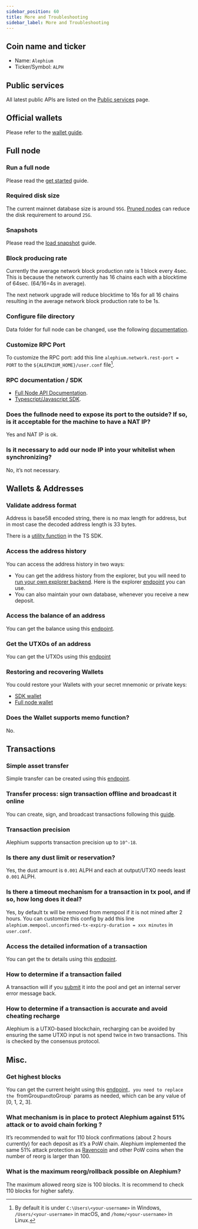 ```yaml
---
sidebar_position: 60
title: More and Troubleshooting
sidebar_label: More and Troubleshooting
---
```



## Coin name and ticker

* Name: `Alephium`
* Ticker/Symbol: `ALPH`

## Public services

All latest public APIs are listed on the [Public services](../dapps/public-services.md) page.

## Official wallets

Please refer to the [wallet guide](/wallet/overview).

## Full node 

### Run a full node
Please read the [get started](/full-node/getting-started.md) guide.

### Required disk size
The current mainnet database size is around `95G`. [Pruned
nodes](../full-node/full-node-more#pruning) can reduce the disk
requirement to around `25G`.

### Snapshots

Please read the [load snapshot](/full-node/loading-snapshot) guide.

### Block producing rate

Currently the average network block production rate is 1 block every 4sec.
This is because the network currently has 16 chains each with a blocktime of 64sec. (64/16=4s in average).

The next network upgrade will reduce blocktime to 16s for all 16 chains resulting in the average network block production rate to be 1s.

### Configure file directory

Data folder for full node can be changed, use the following [documentation](../full-node/full-node-more.md#moving-the-alephium-data-folder).

### Customize RPC Port

To customize the RPC port: add this line `alephium.network.rest-port =
PORT` to the `${ALEPHIUM_HOME}/user.conf` file[^1].

### RPC documentation / SDK

- [Full Node API Documentation](https://node.mainnet.alephium.org/docs).
- [Typescript/Javascript SDK](https://github.com/alephium/alephium-web3).

### Does the fullnode need to expose its port to the outside? If so, is it acceptable for the machine to have a NAT IP?

Yes and NAT IP is ok.

### Is it necessary to add our node IP into your whitelist when synchronizing?

No, it’s not necessary.


## Wallets & Addresses

### Validate address format

Address is base58 encoded string, there is no max length for address, but in most case the decoded address length is 33 bytes.

There is a [utility function](https://github.com/alephium/alephium-web3/blob/31823ffdc7e8c430e5d27f7ac980db3529724ef4/packages/web3/src/utils/exchange.ts#L23-L41) in the TS SDK.

### Access the address history

You can access the address history in two ways:
* You can get the address history from the explorer, but you will need
  to [run your own explorer
  backend](../explorer-backend/getting-started). Here is the explorer
  [endpoint](https://backend.mainnet.alephium.org/docs/#/Addresses/getAddressesAddressTransactions)
  you can use.
* You can also maintain your own database, whenever you receive a new deposit.

### Access the balance of an address

You can get the balance using this [endpoint](https://wallet.mainnet.alephium.org/docs/#/Addresses/getAddressesAddressBalance).

### Get the UTXOs of an address

You can get the UTXOs using this [endpoint](https://wallet.mainnet.alephium.org/docs/#/Addresses/getAddressesAddressUtxos)

### Restoring and recovering Wallets

You could restore your Wallets with your secret mnemonic or private keys:
* [SDK wallet](https://github.com/alephium/alephium-web3/blob/713f48088653a637aca15cbbfde1601207fe6940/packages/web3-wallet/src/hd-wallet.ts#L112-L185)
* [Full node wallet](https://wallet.mainnet.alephium.org/docs/#/Wallets/putWallets)

### Does the Wallet supports memo function?

No.


## Transactions

### Simple asset transfer

Simple transfer can be created using this [endpoint](./exchange#create-a-transaction).

### Transfer process: sign transaction offline and broadcast it online

You can create, sign, and broadcast transactions following this [guide](./exchange#transaction-apis).

### Transaction precision

Alephium supports transaction precision up to `10^-18`.

### Is there any dust limit or reservation?

Yes, the dust amount is `0.001` ALPH and each at output/UTXO needs least `0.001` ALPH.

### Is there a timeout mechanism for a transaction in tx pool, and if so, how long does it deal?
Yes, by default tx will be removed from mempool if it is not mined after 2 hours.
You can customize this config by add this line `alephium.mempool.unconfirmed-tx-expiry-duration = xxx minutes` in `user.conf`.

### Access the detailed information of a transaction

You can get the tx details using this [endpoint](https://wallet.mainnet.alephium.org/docs/#/Transactions/getTransactionsDetailsTxid).

### How to determine if a transaction failed

A transaction will if you [submit](./exchange#submit-a-transaction) it
into the pool and get an internal server error message back.

### How to determine if a transaction is accurate and avoid cheating recharge

Alephium is a UTXO-based blockchain, recharging can be avoided by ensuring the same UTXO input is not spend twice in two transactions. This is checked by the consensus protocol.


## Misc.

### Get highest blocks

You can get the current height using this [endpoint](https://wallet.mainnet.alephium.org/docs/#/Blockflow/getBlockflowChain-info)`, you need to replace the `fromGroup` and `toGroup` params as needed, which can be any value of [0, 1, 2, 3].

### What mechanism is in place to protect Alephium against 51% attack or to avoid chain forking ?

It’s recommended to wait for 110 block confirmations (about 2 hours currently) for each deposit as it’s a PoW chain.
Alephium implemented the same 51% attack protection as [Ravencoin](https://tronblack.medium.com/ravencoin-building-the-immune-system-23d077b65f71) and other PoW coins when the number of reorg is larger than 100.

### What is the maximum reorg/rollback possible on Alephium?

The maximum allowed reorg size is 100 blocks. It is recommend to check 110 blocks for higher safety.

[^1]: By default it is under `C:\Users\<your-username>` in Windows, `/Users/<your-username>` in macOS, and `/home/<your-username>` in Linux.